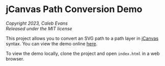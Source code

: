 # jCanvas Path Conversion Demo

*Copyright 2023, Caleb Evans*  
*Released under the MIT license*

This project allows you to convert an SVG path to a path layer in
[jCanvas](https://projects.calebevans.me/jcanvas/) syntax. You can view the demo
online [here](https://projects.calebevans.me/jcanvas-path-conversion-demo/).

To view the demo locally, clone the project and open `index.html` in a web
browser.
